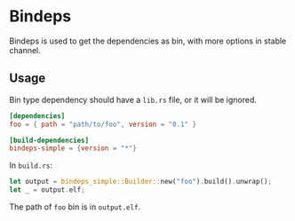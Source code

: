 # Bindeps

Bindeps is used to get the dependencies as bin, with more options in stable channel.

## Usage

Bin type dependency should have a `lib.rs` file, or it will be ignored. 

```toml
[dependencies]
foo = { path = "path/to/foo", version = "0.1" }

[build-dependencies]
bindeps-simple = {version = "*"}
```

In `build.rs`:

```rust
let output = bindeps_simple::Builder::new("foo").build().unwrap();
let _ = output.elf;
```

The path of `foo` bin is in `output.elf`.

